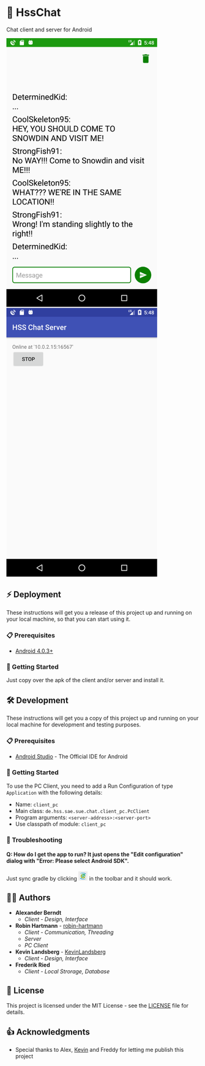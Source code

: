 # 💬 HssChat
Chat client and server for Android

<img src="docs/images/client-chat-activity.png" height="700"> <img src="docs/images/server-main-activity.png" height="700">

## ⚡ Deployment

These instructions will get you a release of this project up and running on your local machine, so that you can start using it.

### 📋 Prerequisites

* [Android 4.0.3+](https://developer.android.com/about/versions/android-4.0.3.html)

### 🚀 Getting Started

Just copy over the apk of the client and/or server and install it.

## 🛠️ Development

These instructions will get you a copy of this project up and running on your local machine for development and testing purposes.

### 📋 Prerequisites

* [Android Studio](https://developer.android.com/studio/index.html) - The Official IDE for Android

### 🚀 Getting Started

To use the PC Client, you need to add a Run Configuration of type `Application` with the following details:

* Name: `client_pc`
* Main class: `de.hss.sae.sue.chat.client_pc.PcClient`
* Program arguments: `<server-address>:<server-port>`
* Use classpath of module: `client_pc`

### 🐞 Troubleshooting

#### Q: How do I get the app to run? It just opens the "Edit configuration" dialog with "Error: Please select Android SDK". 
Just sync gradle by clicking <img src="docs/images/toolbar-sync-gradle.png" height="24"> in the toolbar and it should work.

## 👨‍💻 Authors

* **Alexander Berndt**
  * *Client - Design, Interface*
* **Robin Hartmann** - [robin-hartmann](https://github.com/robin-hartmann)
  * *Client - Communication, Threading*
  * *Server*
  * *PC Client*
* **Kevin Landsberg** - [KevinLandsberg](https://github.com/KevinLandsberg)
  * *Client - Design, Interface*
* **Frederik Ried**
  * *Client - Local Strorage, Database*

## 📃 License

This project is licensed under the MIT License - see the [LICENSE](LICENSE) file for details.

## 👍 Acknowledgments

* Special thanks to Alex, [Kevin](https://github.com/KevinLandsberg) and Freddy for letting me publish this project
